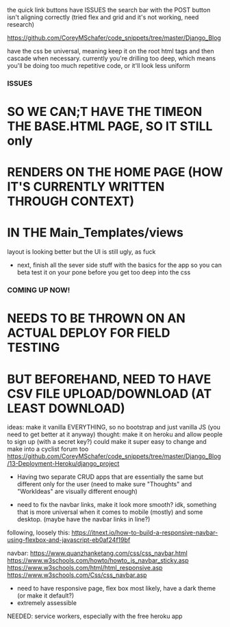 
the quick link buttons have ISSUES
the search bar with the POST button isn't aligning correctly
(tried flex and grid and it's not working, need research)


https://github.com/CoreyMSchafer/code_snippets/tree/master/Django_Blog

have the css be universal, meaning keep it on the root html tags
and then cascade when necessary. currently you're drilling too deep, which
means you'll be doing too much repetitive code, or it'll look less
uniform

### ISSUES ####
# SO WE CAN;T HAVE THE TIMEON THE BASE.HTML PAGE, SO IT STILL only
# RENDERS ON THE HOME PAGE (HOW IT'S CURRENTLY WRITTEN THROUGH CONTEXT)
# IN THE Main_Templates/views


layout is looking better but the UI is still ugly, as fuck

- next, finish all the sever side stuff with the basics for the app
so you can beta test it on your pone before you get too deep into the
css



### COMING UP NOW! ####
# NEEDS TO BE THROWN ON AN ACTUAL DEPLOY FOR FIELD TESTING
# BUT BEFOREHAND, NEED TO HAVE CSV FILE UPLOAD/DOWNLOAD (AT LEAST DOWNLOAD)



ideas: make it vanilla EVERYTHING, so no bootstrap and just vanilla JS (you need to get better at it anyway)
thought: make it on heroku and allow people to sign up (with a secret key?)
could make it super easy to change and make into a cyclist forum too
https://github.com/CoreyMSchafer/code_snippets/tree/master/Django_Blog/13-Deployment-Heroku/django_project

- Having two separate CRUD apps that are essentially the same
  but different only for the user
  (need to make sure "Thoughts" and "WorkIdeas" are visually different enough)


- need to fix the navbar links, make it look more smooth? idk, something that is more universal when it comes to
mobile (mostly) and some desktop. (maybe have the navbar links in line?)

following, loosely this: https://itnext.io/how-to-build-a-responsive-navbar-using-flexbox-and-javascript-eb0af24f19bf


navbar:
https://www.quanzhanketang.com/css/css_navbar.html
https://www.w3schools.com/howto/howto_js_navbar_sticky.asp
https://www.w3schools.com/html/html_responsive.asp
https://www.w3schools.com/Css/css_navbar.asp





- need to have responsive page, flex box most likely, have a dark theme (or make it default?)
- extremely assessible



NEEDED:
service workers, especially with the free heroku app
